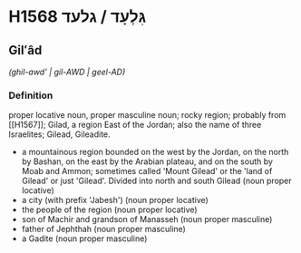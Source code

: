 # H1568 גִּלְעָד / גלעד

## Gilʻâd

_(ghil-awd' | ɡil-AWD | ɡeel-AD)_

### Definition

proper locative noun, proper masculine noun; rocky region; probably from [[H1567]]; Gilad, a region East of the Jordan; also the name of three Israelites; Gilead, Gileadite.

- a mountainous region bounded on the west by the Jordan, on the north by Bashan, on the east by the Arabian plateau, and on the south by Moab and Ammon; sometimes called 'Mount Gilead' or the 'land of Gilead' or just 'Gilead'. Divided into north and south Gilead (noun proper locative)
- a city (with prefix 'Jabesh') (noun proper locative)
- the people of the region (noun proper locative)
- son of Machir and grandson of Manasseh (noun proper masculine)
- father of Jephthah (noun proper masculine)
- a Gadite (noun proper masculine)
